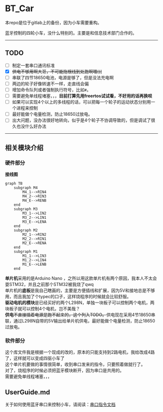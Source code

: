 # BT_Car

本repo是位于gitlab上的备份，因为小车需要重构。

蓝牙控制的四轮小车，没什么特别的。主要是和信息技术部门合作的。

***

## TODO
+ [ ] 制定一套串口通讯标准
+ [x] ~~供电不够用啊大哥，不可能拖根线到处跑啊喂(((~~
+ [ ] 串联了四节18650电池，电源是够了，但是没法充电啊
+ [ ] 两边的轮子好像转速不一样，走直线会偏
+ [ ] 增加命令队列或者强制执行符号，比如`#`。
+ [ ] 需要避免单线程堵塞，，，**目前打算先用freertos试试看，不好用的话再换呗**
+ [ ] 如果可以实现4个以上的多线程的话，可以把每一个轮子的运动状态分别用一个进程来控制
+ [ ] 最好能做个电量检测，防止18650过放电。
+ [ ] 出大问题，没办法很好地转向，似乎是4个轮子不协调导致的，但是调试了很久也没什么好办法

***

## 相关模块介绍

### 硬件部分

**接线图**

```mermaid
graph TB
    subgraph M4
        M4_1-->RIN4
        M4_2-->RIN3
        M4_E-->RENB
    end
    subgraph M3
        M3_1-->LIN2
        M3_2-->LIN1
        M3_E-->LENA
    end
    subgraph M2
        M2_1-->RIN2
        M2_2-->RIN1
        M2_E-->RENA
    end
    subgraph M1
        M1_1-->LIN3
        M1_2-->LIN4
        M1_E-->LENB
    end
```

**单片机**采用的是Arduino Nano ，之所以用这款单片机有两个原因，我本人不太会耍STM32，并且之前那个STM32被我烧了qwq  
单片机的**底板**是我自己瞎画的，主要是方便插线和扩展，因为5V和接地总是不够用，而且我加了个typec的口子，这样烧程序的时候就会比较舒服。  
**驱动电机的模块**是已经买好的两个L298N，单独一块板子可以控制两个电机，两块板子就可以控制4个电机，岂不美哉？  
**供电**~~不直接插着电源是跑不起来的，这个列入TODO。~~供电现在采用4节18650串联，通过L298N自带的5V输出给单片机供电，最好能做个电量检测，防止18650过放电。  

### 软件部分

这个库文件我是根据一个现成的改的，原本的只能支持到2路电机，我给改成4路了，这样就可以变成四驱小车了  
这个单片机要做的事情很简单，收到串口发来的指令，只要照着做就行了。  
对了，烧程序的时候必须把蓝牙模块断开，因为串口是共用的。  
需要避免单线程堵塞，，，  

## UserGuide.md

关于如何使用蓝牙串口来控制小车，请阅读：[串口指令文档](https://gitlab.dustella.net/discodyer/bt_car/-/blob/master/UserGuide.md)
